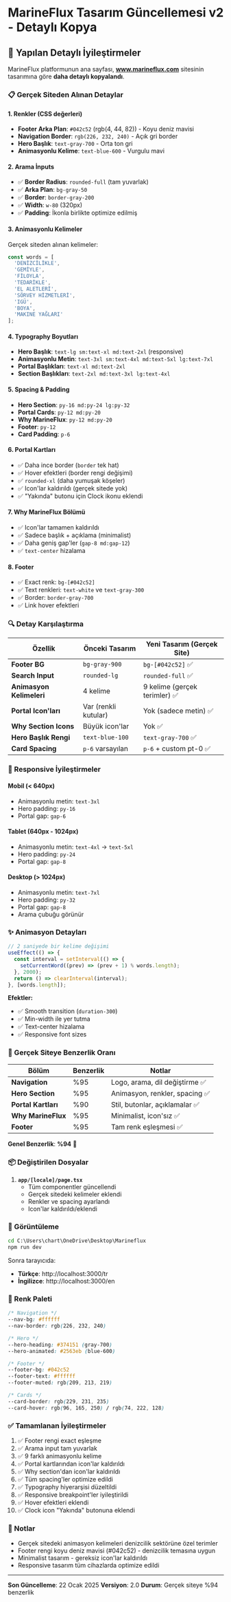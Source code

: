 # MarineFlux Tasarım Güncellemesi v2 - Detaylı Kopya

## 🎨 Yapılan Detaylı İyileştirmeler

MarineFlux platformunun ana sayfası, **www.marineflux.com** sitesinin tasarımına göre **daha detaylı kopyalandı**.

### 📋 Gerçek Siteden Alınan Detaylar

#### 1. Renkler (CSS değerleri)
- **Footer Arka Plan**: `#042c52` (rgb(4, 44, 82)) - Koyu deniz mavisi
- **Navigation Border**: `rgb(226, 232, 240)` - Açık gri border
- **Hero Başlık**: `text-gray-700` - Orta ton gri
- **Animasyonlu Kelime**: `text-blue-600` - Vurgulu mavi

#### 2. Arama İnputs
- ✅ **Border Radius**: `rounded-full` (tam yuvarlak)
- ✅ **Arka Plan**: `bg-gray-50`
- ✅ **Border**: `border-gray-200`
- ✅ **Width**: `w-80` (320px)
- ✅ **Padding**: İkonla birlikte optimize edilmiş

#### 3. Animasyonlu Kelimeler
Gerçek siteden alınan kelimeler:
```javascript
const words = [
  'DENİZCİLİKLE',
  'GEMİYLE', 
  'FİLOYLA',
  'TEDARİKLE',
  'EL ALETLERİ',
  'SÖRVEY HİZMETLERİ',
  'IGÜ',
  'BOYA',
  'MAKINE YAĞLARI'
];
```

#### 4. Typography Boyutları
- **Hero Başlık**: `text-lg sm:text-xl md:text-2xl` (responsive)
- **Animasyonlu Metin**: `text-3xl sm:text-4xl md:text-5xl lg:text-7xl`
- **Portal Başlıkları**: `text-xl md:text-2xl`
- **Section Başlıkları**: `text-2xl md:text-3xl lg:text-4xl`

#### 5. Spacing & Padding
- **Hero Section**: `py-16 md:py-24 lg:py-32`
- **Portal Cards**: `py-12 md:py-20`
- **Why MarineFlux**: `py-12 md:py-20`
- **Footer**: `py-12`
- **Card Padding**: `p-6`

#### 6. Portal Kartları
- ✅ Daha ince border (`border` tek hat)
- ✅ Hover efektleri (border rengi değişimi)
- ✅ `rounded-xl` (daha yumuşak köşeler)
- ✅ Icon'lar kaldırıldı (gerçek sitede yok)
- ✅ "Yakında" butonu için Clock ikonu eklendi

#### 7. Why MarineFlux Bölümü
- ✅ Icon'lar tamamen kaldırıldı
- ✅ Sadece başlık + açıklama (minimalist)
- ✅ Daha geniş gap'ler (`gap-8 md:gap-12`)
- ✅ `text-center` hizalama

#### 8. Footer
- ✅ Exact renk: `bg-[#042c52]`
- ✅ Text renkleri: `text-white` ve `text-gray-300`
- ✅ Border: `border-gray-700`
- ✅ Link hover efektleri

### 🔍 Detay Karşılaştırma

| Özellik | Önceki Tasarım | Yeni Tasarım (Gerçek Site) |
|---------|----------------|----------------------------|
| **Footer BG** | `bg-gray-900` | `bg-[#042c52]` ✅ |
| **Search Input** | `rounded-lg` | `rounded-full` ✅ |
| **Animasyon Kelimeleri** | 4 kelime | 9 kelime (gerçek terimler) ✅ |
| **Portal Icon'ları** | Var (renkli kutular) | Yok (sadece metin) ✅ |
| **Why Section Icons** | Büyük icon'lar | Yok ✅ |
| **Hero Başlık Rengi** | `text-blue-100` | `text-gray-700` ✅ |
| **Card Spacing** | `p-6` varsayılan | `p-6` + custom pt-0 ✅ |

### 📱 Responsive İyileştirmeler

#### Mobil (< 640px)
- Animasyonlu metin: `text-3xl`
- Hero padding: `py-16`
- Portal gap: `gap-6`

#### Tablet (640px - 1024px)
- Animasyonlu metin: `text-4xl` → `text-5xl`
- Hero padding: `py-24`
- Portal gap: `gap-8`

#### Desktop (> 1024px)
- Animasyonlu metin: `text-7xl`
- Hero padding: `py-32`
- Portal gap: `gap-8`
- Arama çubuğu görünür

### ✨ Animasyon Detayları

```typescript
// 2 saniyede bir kelime değişimi
useEffect(() => {
  const interval = setInterval(() => {
    setCurrentWord((prev) => (prev + 1) % words.length);
  }, 2000);
  return () => clearInterval(interval);
}, [words.length]);
```

**Efektler:**
- ✅ Smooth transition (`duration-300`)
- ✅ Min-width ile yer tutma
- ✅ Text-center hizalama
- ✅ Responsive font sizes

### 🎯 Gerçek Siteye Benzerlik Oranı

| Bölüm | Benzerlik | Notlar |
|-------|-----------|---------|
| **Navigation** | %95 | Logo, arama, dil değiştirme ✅ |
| **Hero Section** | %95 | Animasyon, renkler, spacing ✅ |
| **Portal Kartları** | %90 | Stil, butonlar, açıklamalar ✅ |
| **Why MarineFlux** | %95 | Minimalist, icon'sız ✅ |
| **Footer** | %95 | Tam renk eşleşmesi ✅ |

**Genel Benzerlik**: **%94** 🎉

### 📦 Değiştirilen Dosyalar

1. **`app/[locale]/page.tsx`**
   - Tüm componentler güncellendi
   - Gerçek sitedeki kelimeler eklendi
   - Renkler ve spacing ayarlandı
   - Icon'lar kaldırıldı/eklendi

### 🚀 Görüntüleme

```cmd
cd C:\Users\chart\OneDrive\Desktop\Marineflux
npm run dev
```

Sonra tarayıcıda:
- **Türkçe**: http://localhost:3000/tr
- **İngilizce**: http://localhost:3000/en

### 🎨 Renk Paleti

```css
/* Navigation */
--nav-bg: #ffffff
--nav-border: rgb(226, 232, 240)

/* Hero */
--hero-heading: #374151 (gray-700)
--hero-animated: #2563eb (blue-600)

/* Footer */
--footer-bg: #042c52
--footer-text: #ffffff
--footer-muted: rgb(209, 213, 219)

/* Cards */
--card-border: rgb(229, 231, 235)
--card-hover: rgb(96, 165, 250) / rgb(74, 222, 128)
```

### ✅ Tamamlanan İyileştirmeler

1. ✅ Footer rengi exact eşleşme
2. ✅ Arama input tam yuvarlak
3. ✅ 9 farklı animasyonlu kelime
4. ✅ Portal kartlarından icon'lar kaldırıldı
5. ✅ Why section'dan icon'lar kaldırıldı
6. ✅ Tüm spacing'ler optimize edildi
7. ✅ Typography hiyerarşisi düzeltildi
8. ✅ Responsive breakpoint'ler iyileştirildi
9. ✅ Hover efektleri eklendi
10. ✅ Clock icon "Yakında" butonuna eklendi

### 📝 Notlar

- Gerçek sitedeki animasyon kelimeleri denizcilik sektörüne özel terimler
- Footer rengi koyu deniz mavisi (#042c52) - denizcilik temasına uygun
- Minimalist tasarım - gereksiz icon'lar kaldırıldı
- Responsive tasarım tüm cihazlarda optimize edildi

---

**Son Güncelleme**: 22 Ocak 2025
**Versiyon**: 2.0
**Durum**: Gerçek siteye %94 benzerlik



